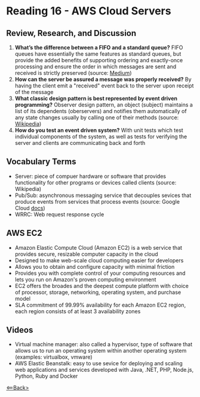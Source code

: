 # Reading 16 - AWS Cloud Servers

## Review, Research, and Discussion

1. **What’s the difference between a FIFO and a standard queue?** FIFO queues have essentially the same features as standard queues, but provide the added benefits of supporting ordering and exactly-once processing and ensure the order in which messages are sent and received is strictly preserved (source: [Medium](https://medium.com/awesome-cloud/aws-difference-between-sqs-standard-and-fifo-first-in-first-out-queues-28d1ea5e153))
1. **How can the server be assured a message was properly received?** By having the client emit a "received" event back to the server upon receipt of the message
1. **What classic design pattern is best represented by event driven programming?** Observer design pattern, an object (subject) maintains a list of its dependents (oberservers) and notifies them automatically of any state changes usually by calling one of their methods (source: [Wikipedia](https://en.wikipedia.org/wiki/Observer_pattern))
1. **How do you test an event driven system?** With unit tests which test individual components of the system, as well as tests for verifying the server and clients are communicating back and forth

## Vocabulary Terms

- Server: piece of compuer hardware or software that provides functionality for other programs or devices called clients (source: Wikipedia)
- Pub/Sub: asynchronous messaging service that decouples sevices that produce events from services that process events (source: Google Cloud [docs](https://cloud.google.com/pubsub/docs/overview))
- WRRC: Web request response cycle

## AWS EC2

- Amazon Elastic Compute Cloud (Amazon EC2) is a web service that provides secure, resizable computer capacity in the cloud
- Designed to make web-scale cloud computing easier for developers
- Allows you to obtain and configure capacity with minimal friction
- Provides you with complete control of your computing resources and lets you run on Amazon's proven computing environment
- EC2 offers the broades and the deepest compute platform with choice of processor, storage, networking, operating system, and purchase model
- SLA commitment of 99.99% availability for each Amazon EC2 region, each region consists of at least 3 availability zones

## Videos

- Virtual machine manager: also called a hypervisor, type of software that allows us to run an operating system within another operating system (examples: virtualbox, vmware)
- AWS Elastic Beanstalk: easy to use sevice for deploying and scaling web applications and services developed with Java, .NET, PHP, Node.js, Python, Ruby and Docker

[<==Back>](../README.md)
